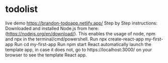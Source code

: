 # todolist
live demo https://brandon-todoapp.netlify.app/
Step by Step instructions:
Downloaded and installed Node.js from here:(https://nodejs.org/en/download/).
This  enables the usage of node, npm and npx in the terminal/cmd/powershell.
Run npx create-react-app my-first-app
Run cd my-first-app
Run npm start
React  automatically launch the template app, in case it does not, go to https://localhost:3000/ on your browser to see the template React app.
